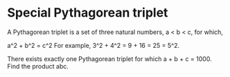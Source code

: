 Special Pythagorean triplet
===

A Pythagorean triplet is a set of three natural numbers, a < b < c, for which,

a^2 + b^2 = c^2
For example, 3^2 + 4^2 = 9 + 16 = 25 = 5^2.

There exists exactly one Pythagorean triplet for which a + b + c = 1000.
Find the product abc.
